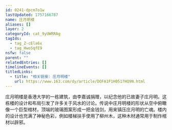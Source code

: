 ```yaml
---
id: 0241-dpcm7o1w
lastUpdated: 1757166787
name: 庄月明楼
aliases: []
layer: 2
categoryId: cat_9yUWRRAg
tagIds:
  - tag_Z-cEla6x
  - tag_HwoSqfE9
nsfw: false
parent: ""
relatedEntries: []
timelineEvents: []
titledLinks:
  - title: "相关链接: 庄月明楼"
    url: https://www.163.com/dy/article/DOFA1F1H0517HQ9N.html
---
```


庄月明楼是香港大学的一栋建筑，由李嘉诚捐赠，以纪念他的已故妻子庄月明。这栋楼的设计和布局引发了许多关于风水的讨论。传说中庄月明楼的形状从空中俯瞰像一个巨型棺材，顶端的玻璃图案形成一把金钱剑，用来镇压庄月明的亡魂。楼内的设计也充满了神秘色彩，例如楼梯扶手使用了柳州木，这种木材通常用于制作棺材以辟邪。